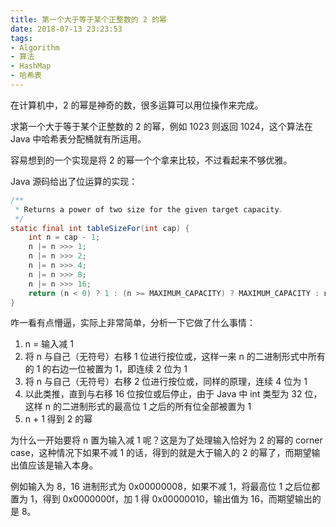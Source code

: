 ```yaml
---
title: 第一个大于等于某个正整数的 2 的幂
date: 2018-07-13 23:23:53
tags:
- Algorithm
- 算法
- HashMap
- 哈希表
---
```


在计算机中，2 的幂是神奇的数，很多运算可以用位操作来完成。

求第一个大于等于某个正整数的 2 的幂，例如 1023 则返回 1024，这个算法在 Java 中哈希表分配桶就有所运用。

容易想到的一个实现是将 2 的幂一个个拿来比较，不过看起来不够优雅。

Java 源码给出了位运算的实现：

<!-- more -->

```java
/**
 * Returns a power of two size for the given target capacity.
 */
static final int tableSizeFor(int cap) {
    int n = cap - 1;
    n |= n >>> 1;
    n |= n >>> 2;
    n |= n >>> 4;
    n |= n >>> 8;
    n |= n >>> 16;
    return (n < 0) ? 1 : (n >= MAXIMUM_CAPACITY) ? MAXIMUM_CAPACITY : n + 1;
}
```

咋一看有点懵逼，实际上非常简单，分析一下它做了什么事情：

1. n = 输入减 1
2. 将 n 与自己（无符号）右移 1 位进行按位或，这样一来 n 的二进制形式中所有的 1 的右边一位被置为 1，即连续 2 位为 1
3. 将 n 与自己（无符号）右移 2 位进行按位或，同样的原理，连续 4 位为 1
4. 以此类推，直到与右移 16 位按位或后停止，由于 Java 中 int 类型为 32 位，这样 n 的二进制形式的最高位 1 之后的所有位全部被置为 1
5. n + 1 得到 2 的幂

为什么一开始要将 n 置为输入减 1 呢？这是为了处理输入恰好为 2 的幂的 corner case，这种情况下如果不减 1 的话，得到的就是大于输入的 2 的幂了，而期望输出值应该是输入本身。

例如输入为 8，16 进制形式为 0x00000008，如果不减 1，将最高位 1 之后位都置为 1，得到 0x0000000f，加 1 得 0x00000010，输出值为 16，而期望输出的是 8。
